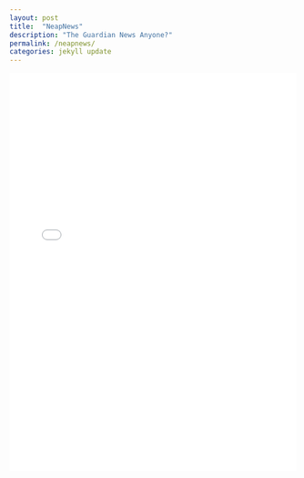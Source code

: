 ```yaml
---
layout: post
title:  "NeapNews"
description: "The Guardian News Anyone?"
permalink: /neapnews/
categories: jekyll update
---
```


<embed width="100%" height="700px" src="/blog/guardian/index.html">